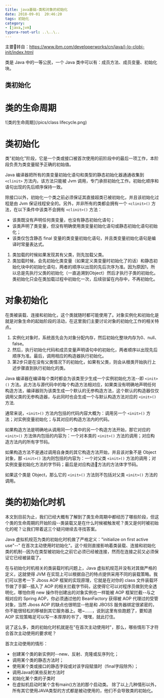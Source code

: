 ```yaml
---
title: java基础-类和对象的初始化
date: 2018-09-01  20:46:20
tags: 初始化
category: 
- [java,jvm]
typora-root-url: ..\..\..
---
```

主要转自：https://www.ibm.com/developerworks/cn/java/j-lo-clobj-init/index.html

类是 Java 中的一等公民，一个 Java 类中可以有：成员方法、成员变量、初始化块。

## 类初始化




# 类的生命周期

![类的生命周期](/pics/class lifecycle.png)

# 类初始化
类"初始化"阶段，它是一个类或接口被首次使用的前阶段中的最后一项工作，本阶段负责为类变量赋予正确的初始值。

Java 编译器把所有的类变量初始化语句和类型的静态初始化器通通收集到 `<clinit>` 方法内，该方法只能被 Jvm 调用，专门承担初始化工作。初始化顺序和语句出现的先后顺序保持一致。

除接口以外，初始化一个类之前必须保证其直接超类已被初始化，并且该初始化过程是由 Jvm 保证线程安全的。另外，并非所有的类都会拥有一个 `<clinit>()` 方法，在以下条件中该类不会拥有 `<clinit>()` 方法：

+ 该类既没有声明任何类变量，也没有静态初始化语句；
+ 该类声明了类变量，但没有明确使用类变量初始化语句或静态初始化语句初始化；
+ 该类仅包含静态 final 变量的类变量初始化语句，并且类变量初始化语句是编译时常量表达式。

1. 类加载的时候如果发现其有父类，则先加载父类。
2. 类加载时候，会先初始化类变量（如果定义类变量时初始化了的话）和静态初始化块中的初始化语句，两者的顺序以出现的先后次序为准。因为原因1，所以总是先执行父类的初始化（一直追溯到Object）然后才执行子类的初始化。类初始化只会在类加载过程中初始化一次，后续驻留在内存中，不再初始化。

# 对象初始化
在类被装载、连接和初始化，这个类就随时都可能使用了。对象实例化和初始化是就是对象生命的起始阶段的活动，在这里我们主要讨论对象的初始化工作的相关特点。

1. 实例化对象时，系统首先会为对象分配内存，然后初始化整块内存为0、null、false。
2. 然后，执行初始化代码和成员变量声明语句中的初始化，两者顺序以出现先后顺序为准。最后，调用相应的构造器执行初始化。
3. 第2步只是在没有父类情况下的初始化，如果有父类，则会从根类开始执行上述步骤直到执行初始化的类。

Java 编译器在编译每个类时都会为该类至少生成一个实例初始化方法--即 ``<init>()`` 方法。此方法与源代码中的每个构造方法相对应，如果类没有明确地声明任何构造方法，编译器则为该类生成一个默认的无参构造方法，这个默认的构造器仅仅调用父类的无参构造器，与此同时也会生成一个与默认构造方法对应的 ``<init>()`` 方法.

通常来说，`<init>()` 方法内包括的代码内容大概为：调用另一个 `<init>()` 方法；对实例变量初始化；与其对应的构造方法内的代码。

如果构造方法是明确地从调用同一个类中的另一个构造方法开始，那它对应的 `<init>()` 方法体内包括的内容为：一个对本类的 `<init>()` 方法的调用；对应构造方法内的所有字节码。

如果构造方法不是通过调用自身类的其它构造方法开始，并且该对象不是 Object 对象，那 `<init>()` 法内则包括的内容为：一个对父类 `<init>()` 方法的调用；对实例变量初始化方法的字节码；最后是对应构造方法的方法体字节码。

如果这个类是 Object，那么它的 `<init>()` 方法则不包括对父类 `<init>()` 方法的调用。

# 类的初始化时机
本文到目前为止，我们已经大概有了解到了类生命周期中都经历了哪些阶段，但这个类的生命周期的开始阶段--类装载又是在什么时候被触发呢？类又是何时被初始化的呢？让我们带着这三个疑问继续去寻找答案。

Java 虚拟机规范为类的初始化时机做了严格定义："initialize on first active use"--" 在首次主动使用时初始化"。这个规则直接影响着类装载、连接和初始化类的机制--因为在类型被初始化之前它必须已经被连接，然而在连接之前又必须保证它已经被装载了。

在与初始化时机相关的类装载时机问题上，Java 虚拟机规范并没有对其做严格的定义，这就使得 JVM 在实现上可以根据自己的特点提供采用不同的装载策略。我们可以思考一下 Jboss AOP 框架的实现原理，它就是在对你的 class 文件装载环节做了手脚--插入了 AOP 的相关拦截字节码，这使得它可以对程序员做到完全透明化，哪怕你用 new 操作符创建出的对象实例也一样能被 AOP 框架拦截--与之相对应的 Spring AOP，你必须通过他的 BeanFactory 获得被 AOP 代理过的受管对象，当然 Jboss AOP 的缺点也很明显--他是和 JBOSS 服务器绑定很紧密的，你不能很轻松的移植到其它服务器上。嗯~……，说到这里有些跑题了，要知道 AOP 实现策略足可以写一本厚厚的书了，嘿嘿，就此打住。

说了这么多，类的初始化时机就是在"在首次主动使用时"，那么，哪些情形下才符合首次主动使用的要求呢？

首次主动使用的情形：

+ 创建某个类的新实例时--new、反射、克隆或反序列化；
+ 调用某个类的静态方法时；
+ 使用某个类或接口的静态字段或对该字段赋值时（final字段除外）；
+ 调用Java的某些反射方法时
+ 初始化某个类的子类时
+ 在虚拟机启动时某个含有main()方法的那个启动类。
除了以上几种情形以外，所有其它使用JAVA类型的方式都是被动使用的，他们不会导致类的初始化。